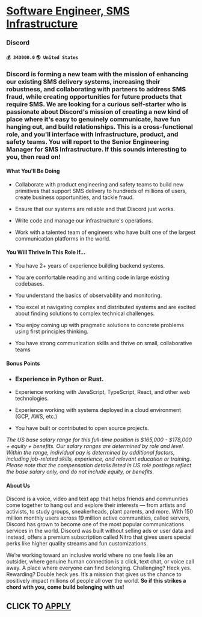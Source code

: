 # [Software Engineer, SMS Infrastructure](https://www.remotewlb.com/apply/software-engineer-sms-infrastructure-63040)  
### Discord  
#### `💰 343000.0` `🌎 United States`  

###  Discord is forming a new team with the mission of enhancing our existing SMS delivery systems, increasing their robustness, and collaborating with partners to address SMS fraud, while creating opportunities for future products that require SMS. We are looking for a curious self-starter who is passionate about Discord's mission of creating a new kind of place where it's easy to genuinely communicate, have fun hanging out, and build relationships. This is a cross-functional role, and you'll interface with Infrastructure, product, and safety teams. You will report to the Senior Engineering Manager for SMS Infrastructure. If this sounds interesting to you, then read on!

#### What You'll Be Doing

  * Collaborate with product engineering and safety teams to build new primitives that support SMS delivery to hundreds of millions of users, create business opportunities, and tackle fraud.

  * Ensure that our systems are reliable and that Discord just works.

  * Write code and manage our infrastructure's operations.

  * Work with a talented team of engineers who have built one of the largest communication platforms in the world.

#### **You Will Thrive In This Role If...**

  * You have 2+ years of experience building backend systems.

  * You are comfortable reading and writing code in large existing codebases.

  * You understand the basics of observability and monitoring.

  * You excel at navigating complex and distributed systems and are excited about finding solutions to complex technical challenges.

  * You enjoy coming up with pragmatic solutions to concrete problems using first principles thinking.

  * You have strong communication skills and thrive on small, collaborative teams

#### Bonus Points

  * ### Experience in Python or Rust.

  * Experience working with JavaScript, TypeScript, React, and other web technologies.

  * Experience working with systems deployed in a cloud environment (GCP, AWS, etc.)

  * You have built or contributed to open source projects.

_The US base salary range for this full-time position is $165,000 - $178,000 + equity + benefits. Our salary ranges are determined by role and level. Within the range, individual pay is determined by additional factors, including job-related skills, experience, and relevant education or training. Please note that the compensation details listed in US role postings reflect the base salary only, and do not include equity, or benefits._

#### About Us

Discord is a voice, video and text app that helps friends and communities come together to hang out and explore their interests — from artists and activists, to study groups, sneakerheads, plant parents, and more. With 150 million monthly users across 19 million active communities, called servers, Discord has grown to become one of the most popular communications services in the world. Discord was built without selling ads or user data and instead, offers a premium subscription called Nitro that gives users special perks like higher quality streams and fun customizations.

We’re working toward an inclusive world where no one feels like an outsider, where genuine human connection is a click, text chat, or voice call away. A place where everyone can find belonging. Challenging? Heck yes. Rewarding? Double heck yes. It’s a mission that gives us the chance to positively impact millions of people all over the world. **So if this strikes a chord with you, come build belonging with us!**

  
## CLICK TO [APPLY](https://www.remotewlb.com/apply/software-engineer-sms-infrastructure-63040)

